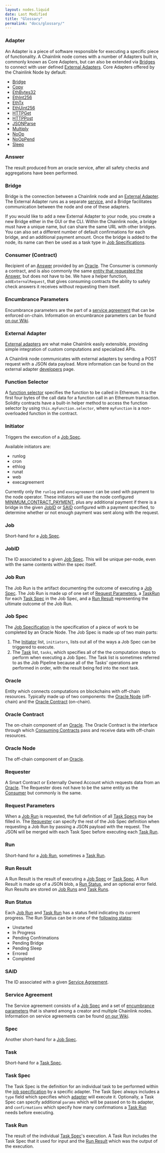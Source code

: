 ```yaml
---
layout: nodes.liquid
date: Last Modified
title: "Glossary"
permalink: "docs/glossary/"
---
```

### Adapter

An Adapter is a piece of software responsible for executing a specific piece of functionality. A Chainlink node comes with a number of Adapters built in, commonly known as Core Adapters, but can also be extended via [Bridges](./#bridge) to connect with user defined [External Adapters](./#external-adapter). Core Adapters offered by the Chainlink Node by default:

- [Bridge](/docs/adapters/#bridge)
- [Copy](/docs/adapters/#copy)
- [EthBytes32](/docs/adapters/#ethbytes32)
- [EthInt256](/docs/adapters/#ethint256)
- [EthTx](/docs/adapters/#ethtx)
- [EthUint256](/docs/adapters/#ethuint256)
- [HTTPGet](/docs/adapters/#httpget)
- [HTTPPost](/docs/adapters/#httppost)
- [JSONParse](/docs/adapters/#jsonparse)
- [Multiply](/docs/adapters/#multiply)
- [NoOp](/docs/adapters/#noop)
- [NoOpPend](/docs/adapters/#nooppend)
- [Sleep](/docs/adapters/#sleep)

### Answer

The result produced from an oracle service, after all safety checks and aggregations have been performed. 

### Bridge

Bridge is the connection between a Chainlink node and an [External Adapter](#external-adapter). The External Adapter runs as a separate [service](https://en.wikipedia.org/wiki/Service-oriented_architecture), and a Bridge facilitates communication between the node and one of these adapters. 

If you would like to add a new External Adapter to your node, you create a new Bridge either in the GUI or the CLI. Within the Chainlink node, a bridge must have a unique name, but can share the same URL with other bridges. You can also set a different number of default confirmations for each bridge, and an additional payment amount. Once the bridge is added to the node, its name can then be used as a task type in [Job Specifications](../job-specifications/).

### Consumer (Contract)

Recipient of an [Answer](#answer) provided by an [Oracle](#oracle). The Consumer is commonly a contract, and is also commonly the same [entity that requested the Answer](#requester), but does not have to be. We have a helper function, `
addExternalRequest`, that gives consuming contracts the ability to safely check answers it receives without requesting them itself.

### Encumbrance Parameters

Encumbrance parameters are the part of a [service agreement](#service-agreement) that can be enforced on-chain. Information on encumbrance parameters can be found <a href="https://github.com/smartcontractkit/chainlink/wiki/Protocol-Information#encumbrance" target="_blank">on our Wiki</a>.

### External Adapter

[External adapters](https://github.com/smartcontractkit/chainlink/wiki/External-Adapters) are what make Chainlink easily extensible, providing simple integration of custom computations and specialized APIs.

A Chainlink node communicates with external adapters by sending a POST request with a JSON data payload. More information can be found on the external adapter [developers](../developers/) page.

### Function Selector

A [function selector](https://solidity.readthedocs.io/en/develop/abi-spec.html/#function-selector) specifies the function to be called in Ethereum. It is the first four bytes of the call data for a function call in an Ethereum transaction. Solidity contracts have a built-in helper method to access the function selector by using `this.myFunction.selector`, where `myFunction` is a non-overloaded function in the contract.

### Initiator

Triggers the execution of a [Job Spec](#job-spec). 

Available initiators are:

- runlog
- cron
- ethlog
- runat
- web
- execagreement

Currently only the `runlog` and `execagreement` can be used with payment to the node operator. These initiators will use the node configured [MINIMUM_CONTRACT_PAYMENT](../configuration-variables/#minimum_contract_payment), plus any additional payment if there is a bridge in the given [JobID](#jobid) or [SAID](#said) configured with a payment specified, to determine whether or not enough payment was sent along with the request.

### Job

Short-hand for a [Job Spec](#job-spec).

### JobID

The ID associated to a given [Job Spec](#job-spec). This will be unique per-node, even with the same contents within the spec itself.

### Job Run

The Job Run is the artifact documenting the outcome of executing a [Job Spec](#job-spec). The Job Run is made up of one set of [Request Parameters](#request-parameters), a [TaskRun](#task-run) for each [Task Spec](#task-spec) in the Job Spec, and a [Run Result](#run-result) representing the ultimate outcome of the Job Run.

### Job Spec

The [Job Specification](../job-specifications/) is the specification of a piece of work to be completed by an Oracle Node. The Job Spec is made up of two main parts:

1. The [Initiator](#initiator) list, `initiators`, lists out all of the ways a Job Spec can be triggered to execute.
2. The [Task](#task-spec) list, `tasks`, which specifies all of the  the computation steps to perform when executing a Job Spec. The Task list is sometimes referred to as the Job Pipeline because all of the Tasks' operations are performed in order, with the result being fed into the next task. 

### Oracle 

Entity which connects computations on blockchains with off-chain resources. Typically made up of two components: the [Oracle Node](#oracle-node) (off-chain) and the [Oracle Contract](#oracle-contract) (on-chain).

### Oracle Contract

The on-chain component of an [Oracle](#oracle). The Oracle Contract is the interface through which [Consuming Contracts](#consumer-contract-) pass and receive data with off-chain resources.

### Oracle Node

The off-chain component of an [Oracle](#oracle).

### Requester

A Smart Contract or Externally Owned Account which requests data from an [Oracle](#oracle). The Requester does not have to be the same entity as the [Consumer](#consumer-contract-) but commonly is the same.

### Request Parameters

When a [Job Run](#job-run) is requested, the full definition of all [Task Specs](#task-spec) may be filled in. The [Requester](#requester) can specify the rest of the Job Spec definition when requesting a Job Run by passing a JSON payload with the request. The JSON will be merged with each Task Spec before executing each [Task Run](#task-run).

### Run

Short-hand for a [Job Run](#job-run), sometimes a [Task Run](#task-run).

### Run Result

A Run Result is the result of executing a [Job Spec](#job-spec) or [Task Spec](#task-spec). A Run Result is made up of a JSON blob, a [Run Status](#run-status), and an optional error field. Run Results are stored on [Job Runs](#job-run) and [Task Runs](#task-runs).

### Run Status

Each [Job Run](#job-run) and [Task Run](#task-run) has a status field indicating its current progress. The Run Status can be in one of the [following states](https://godoc.org/github.com/smartcontractkit/chainlink/core/store/models/#pkg-constants):

- Unstarted
- In Progress
- Pending Confrimations
- Pending Bridge
- Pending Sleep
- Errored
- Completed

### SAID

The ID associated with a given [Service Agreement](#service-agreement).

### Service Agreement

The Service agreement consists of a [Job Spec](#job-spec) and a set of [encumbrance parameters](#encumbrance-parameters) that is shared among a creator and multiple Chainlink nodes. Information on service agreements can be found <a href="https://github.com/smartcontractkit/chainlink/wiki/Protocol-Information#service-agreements" target="_blank">on our Wiki</a>.

### Spec

Another short-hand for a [Job Spec](#job-spec).

### Task

Short-hand for a [Task Spec](#task-spec).

### Task Spec

The Task Spec is the definition for an individual task to be performed within the [job specification](../job-specifications/) by a specific adapter. The Task Spec always includes a `type` field which specifies which [adapter](#adapter) will execute it. Optionally, a Task Spec can specify additional `params` which will be passed on to its adapter, and `confirmations` which specify how many confirmations a [Task Run](#task-run) needs before executing.

### Task Run

The result of the individual [Task Spec](#task-spec)'s execution. A Task Run includes the Task Spec that it used for input and the [Run Result](#run-result) which was the output of the execution.